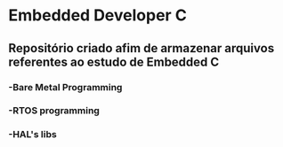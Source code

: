 # Embedded Developer C
## Repositório criado afim de armazenar arquivos referentes ao estudo de Embedded C
 
### -Bare Metal Programming 
### -RTOS programming
### -HAL's libs
